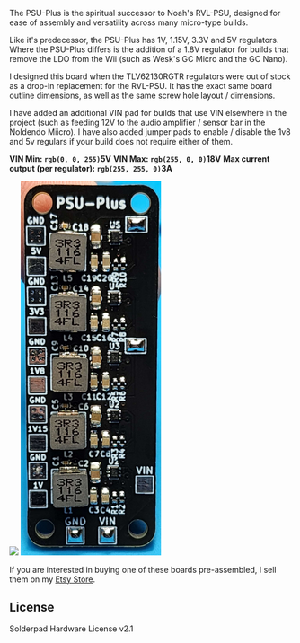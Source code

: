 The PSU-Plus is the spiritual successor to Noah's RVL-PSU, designed for ease of assembly and versatility across many micro-type builds.

Like it's predecessor, the PSU-Plus has 1V, 1.15V, 3.3V and 5V regulators. Where the PSU-Plus differs is the addition of a 1.8V regulator for builds that remove the LDO from the Wii (such as Wesk's GC Micro and the GC Nano).

I designed this board when the TLV62130RGTR regulators were out of stock as a drop-in replacement for the RVL-PSU. It has the exact same board outline dimensions, as well as the same screw hole layout / dimensions.

I have added an additional VIN pad for builds that use VIN elsewhere in the project (such as feeding 12V to the audio amplifier / sensor bar in the Noldendo Miicro). I have also added jumper pads to enable / disable the 1v8 and 5v regulars if your build does not require either of them.

**VIN Min: `rgb(0, 0, 255)`5V**
**VIN Max: `rgb(255, 0, 0)`18V**
**Max current output (per regulator): `rgb(255, 255, 0)`3A**

<img src="https://github.com/CrazyGadgetMods/PSU-Plus/blob/main/images/render.jpg" width=250> <img src="https://github.com/CrazyGadgetMods/PSU-Plus/blob/main/images/assembled.jpg" width=250>

If you are interested in buying one of these boards pre-assembled, I sell them on my [Etsy Store](https://www.etsy.com/listing/1510321427/psu-plus-power-board-for-wii-micros).

## License
Solderpad Hardware License v2.1